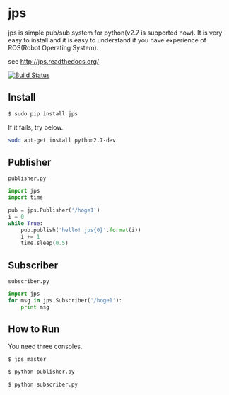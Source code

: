 jps
=============

jps is simple pub/sub system for python(v2.7 is supported now).
It is very easy to install and it is easy to understand if you have experience of ROS(Robot Operating System).

see http://jps.readthedocs.org/

[![Build Status](https://travis-ci.org/OTL/jps.svg?branch=master)](https://travis-ci.org/OTL/jps)


Install
------------------

```bash
$ sudo pip install jps
```

If it fails, try below.

```bash
sudo apt-get install python2.7-dev
```

Publisher
---------------
`publisher.py`

```python
import jps
import time

pub = jps.Publisher('/hoge1')
i = 0
while True:
    pub.publish('hello! jps{0}'.format(i))
    i += 1
    time.sleep(0.5)
```

Subscriber
----------------------
`subscriber.py`

```python
import jps
for msg in jps.Subscriber('/hoge1'):
    print msg
```


How to Run
---------------
You need three consoles.

```bash
$ jps_master
```

```bash
$ python publisher.py
```

```bash
$ python subscriber.py
```

